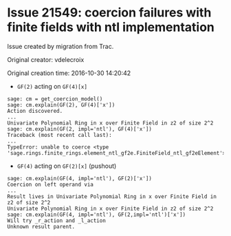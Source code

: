 # Issue 21549: coercion failures with finite fields with ntl implementation

Issue created by migration from Trac.

Original creator: vdelecroix

Original creation time: 2016-10-30 14:20:42

- `GF(2)` acting on `GF(4)[x]`

```
sage: cm = get_coercion_model()
sage: cm.explain(GF(2), GF(4)['x'])
Action discovered.
...
Univariate Polynomial Ring in x over Finite Field in z2 of size 2^2
sage: cm.explain(GF(2, impl='ntl'), GF(4)['x'])
Traceback (most recent call last):
...
TypeError: unable to coerce <type 'sage.rings.finite_rings.element_ntl_gf2e.FiniteField_ntl_gf2eElement'>
```

- `GF(4)` acting on `GF(2)[x]` (pushout)

```
sage: cm.explain(GF(4, impl='ntl'), GF(2)['x'])
Coercion on left operand via
...
Result lives in Univariate Polynomial Ring in x over Finite Field in z2 of size 2^2
Univariate Polynomial Ring in x over Finite Field in z2 of size 2^2
sage: cm.explain(GF(4, impl='ntl'), GF(2,impl='ntl')['x'])
Will try _r_action and _l_action
Unknown result parent.
```

